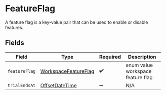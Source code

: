 # FeatureFlag

A feature flag is a key-value pair that can be used to enable or disable features.


## Fields

| Field                                                                                     | Type                                                                                      | Required                                                                                  | Description                                                                               |
| ----------------------------------------------------------------------------------------- | ----------------------------------------------------------------------------------------- | ----------------------------------------------------------------------------------------- | ----------------------------------------------------------------------------------------- |
| `featureFlag`                                                                             | [WorkspaceFeatureFlag](../../models/shared/WorkspaceFeatureFlag.md)                       | :heavy_check_mark:                                                                        | enum value workspace feature flag                                                         |
| `trialEndsAt`                                                                             | [OffsetDateTime](https://docs.oracle.com/javase/8/docs/api/java/time/OffsetDateTime.html) | :heavy_minus_sign:                                                                        | N/A                                                                                       |